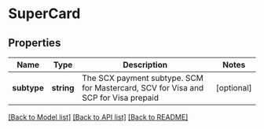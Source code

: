 # SuperCard

## Properties
Name | Type | Description | Notes
------------ | ------------- | ------------- | -------------
**subtype** | **string** | The SCX payment subtype. SCM for Mastercard, SCV for Visa and SCP for Visa prepaid | [optional] 

[[Back to Model list]](../../README.md#documentation-for-models) [[Back to API list]](../../README.md#documentation-for-api-endpoints) [[Back to README]](../../README.md)

